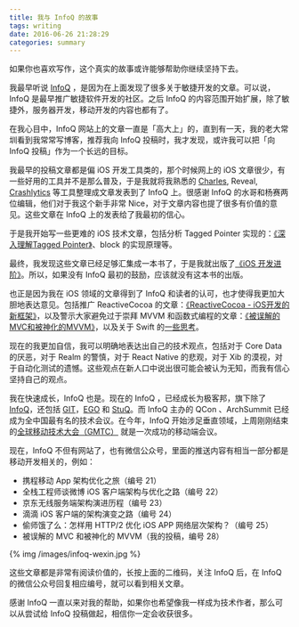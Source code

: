 ```yaml
---
title: 我与 InfoQ 的故事
tags: writing
date: 2016-06-26 21:28:29
categories: summary
---
```



如果你也喜欢写作，这个真实的故事或许能够帮助你继续坚持下去。

我最早听说 [InfoQ](http://www.infoq.com/cn) ，是因为在上面发现了很多关于敏捷开发的文章。可以说，InfoQ 是最早推广敏捷软件开发的社区。之后 InfoQ 的内容范围开始扩展，除了敏捷外，服务器开发，移动开发的内容也都有了。

在我心目中，InfoQ 网站上的文章一直是「高大上」的，直到有一天，我的老大常圳看到我常常写博客，推荐我向 InfoQ 投稿时，我才发现，或许我可以把「向 InfoQ 投稿」作为一个长远的目标。

我最早的投稿文章都是偏 iOS 开发工具类的，那个时候网上的 iOS 文章很少，有一些好用的工具并不是那么普及，于是我就将我熟悉的 [Charles](http://www.infoq.com/cn/articles/network-packet-analysis-tool-charles), Reveal, [Crashlytics](http://www.infoq.com/cn/articles/crashlytics-crash-statistics-tools) 等工具整理成文章发表到了 InfoQ 上。很感谢 InfoQ 的水哥和杨赛两位编辑，他们对于我这个新手非常 Nice，对于文章内容也提了很多有价值的意见。这些文章在 InfoQ 上的发表给了我最初的信心。

于是我开始写一些更难的 iOS 技术文章，包括分析 Tagged Pointer 实现的：[《深入理解Tagged Pointer》](http://www.infoq.com/cn/articles/deep-understanding-of-tagged-pointer)、block 的实现原理等。

最终，我发现这些文章已经足够汇集成一本书了，于是我就出版了[《iOS 开发进阶》](http://item.jd.com/11598468.html)。所以，如果没有 InfoQ 最初的鼓励，应该就没有这本书的出版。

也正是因为我在 iOS 领域的文章得到了 InfoQ 和读者的认可，也才使得我更加大胆地表达意见。包括推广 ReactiveCocoa 的文章：[《ReactiveCocoa - iOS开发的新框架》](http://www.infoq.com/cn/articles/reactivecocoa-ios-new-develop-framework)，以及警示大家避免过于崇拜 MVVM 和函数式编程的文章：[《被误解的MVC和被神化的MVVM》](http://www.infoq.com/cn/articles/rethinking-mvc-mvvm)，以及关于 Swift 的[一些思考](http://www.infoq.com/cn/articles/swift-brain-gym-monad)。

现在的我更加自信，我可以明确地表达出自己的技术观点，包括对于 Core Data 的厌恶，对于 Realm 的警慎，对于 React Native 的悲观，对于 Xib 的漠视，对于自动化测试的遗憾。这些观点在新人口中说出很可能会被认为无知，而我有信心坚持自己的观点。

我在快速成长，InfoQ 也是。现在的 InfoQ ，已经成长为极客邦，旗下除了 [InfoQ](http://www.infoq.com/cn)，还包括 [GIT](http://git.geekbang.org/)，[EGO](http://ego.geekbang.org/) 和 [StuQ](http://www.stuq.org/)。而 InfoQ 主办的 QCon 、ArchSummit 已经成为全中国最有名的技术会议。在今年，InfoQ 开始涉足垂直领域，上周刚刚结束的[全球移动技术大会（GMTC）](http://gmtc.geekbang.org/) 就是一次成功的移动端会议。

现在，InfoQ 不但有网站了，也有微信公众号，里面的推送内容有相当一部分都是移动开发相关的，例如：

 * 携程移动 App 架构优化之旅（编号 21）
 * 全栈工程师谈微博 iOS 客户端架构与优化之路（编号 22）
 * 京东无线服务端架构演进历程（编号 23）
 * 滴滴 iOS 客户端的架构演变之路（编号 24）
 * 偷师饿了么：怎样用 HTTP/2 优化 iOS APP 网络层次架构？（编号 25）
 * 被误解的 MVC 和被神化的 MVVM（我的投稿，编号 28）

{% img /images/infoq-wexin.jpg %}
 
这些文章都是非常有阅读价值的，长按上面的二维码，关注 InfoQ 后，在 InfoQ 的微信公众号回复相应编号，就可以看到相关文章。

感谢 InfoQ 一直以来对我的帮助，如果你也希望像我一样成为技术作者，那么可以从尝试给 InfoQ 投稿做起，相信你一定会收获很多。


